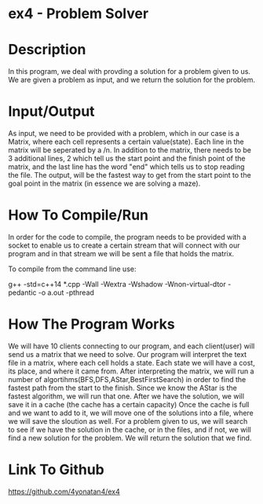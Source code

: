 # ex4 - Problem Solver

# Description

In this program, we deal with provding a solution for a problem given to us. We are given a problem as input, and we return the solution for the problem.

# Input/Output

As input, we need to be provided with a problem, which in our case is a Matrix, where each cell represents a certain value(state). Each line in the matrix will be seperated by a /n. In addition to the matrix, there needs to be 3 additional lines, 2 which tell us the start point and the finish point of the matrix, and the last line has the word "end" which tells us to stop reading the file. The output, will be the fastest way to get from the start point to the goal point in the matrix (in essence we are solving a maze). 



 # How To Compile/Run
 
In order for the code to compile, the program needs to be provided with a socket to enable us to create a certain stream that will connect with our program and in that stream we will be sent a file that holds the matrix. 

To compile from the command line use: 

g++ -std=c++14 *.cpp -Wall -Wextra -Wshadow -Wnon-virtual-dtor -pedantic -o a.out -pthread  

 

 # How The Program Works
 
 We will have 10 clients connecting to our program, and each client(user) will send us a matrix that we need to solve. Our program will interpret the text file in a matrix, where each cell holds a state. Each state we will have a cost, its place, and where it came from. After interpreting the matrix, we will run a number of algortihms(BFS,DFS,AStar,BestFirstSearch) in order to find the fastest path from the start to the finish. Since we know the AStar is the fastest algorithm, we will run that one. After we have the solution, we  will save it in a cache (the cache has a certain capacity)  Once the cache is full and we want to add to it, we will move one of the solutions into a file, where we will save the sloution as well. For a problem given to us, we will search to see if we have the solution in the cache, or in the files, and if not, we will find a new solution for the problem. We will return the solution that we find.
 
  # Link To Github
  
https://github.com/4yonatan4/ex4
